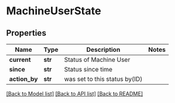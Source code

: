 # MachineUserState

## Properties
Name | Type | Description | Notes
------------ | ------------- | ------------- | -------------
**current** | **str** | Status of Machine User | 
**since** | **str** | Status since time | 
**action_by** | **str** | was set to this status by(ID) | 

[[Back to Model list]](../README.md#documentation-for-models) [[Back to API list]](../README.md#documentation-for-api-endpoints) [[Back to README]](../README.md)

